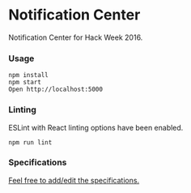 # Notification Center
Notification Center for Hack Week 2016.

### Usage

```
npm install
npm start
Open http://localhost:5000
```

### Linting

ESLint with React linting options have been enabled.

```
npm run lint
```

### Specifications

[Feel free to add/edit the specifications.](https://docs.google.com/document/d/1ce9EVHMinZeZsrutf_LLc4M15G3KBeGrAG2L7DhJzRc/edit#)